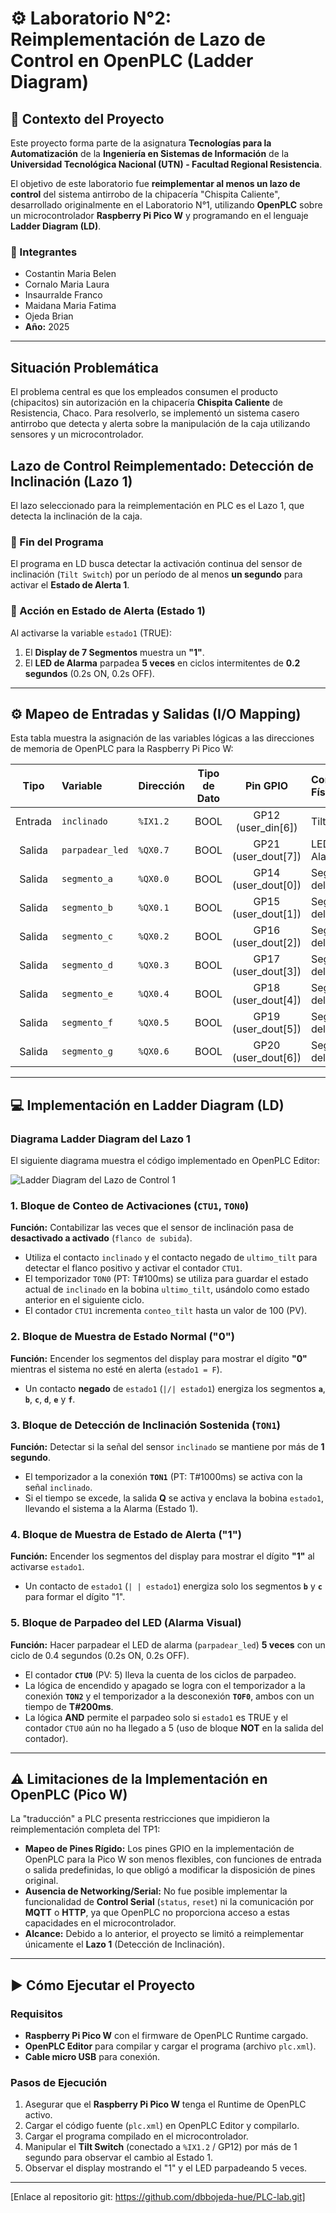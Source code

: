 # ⚙️ Laboratorio N°2: Reimplementación de Lazo de Control en OpenPLC (Ladder Diagram)

## 📌 Contexto del Proyecto

Este proyecto forma parte de la asignatura **Tecnologías para la Automatización** de la **Ingeniería en Sistemas de Información** de la **Universidad Tecnológica Nacional (UTN) - Facultad Regional Resistencia**.

El objetivo de este laboratorio fue **reimplementar al menos un lazo de control** del sistema antirrobo de la chipacería "Chispita Caliente", desarrollado originalmente en el Laboratorio N°1, utilizando **OpenPLC** sobre un microcontrolador **Raspberry Pi Pico W** y programando en el lenguaje **Ladder Diagram (LD)**.

### 👥 Integrantes
* Costantin Maria Belen
* Cornalo Maria Laura
* Insaurralde Franco
* Maidana Maria Fatima
* Ojeda Brian
* **Año:** 2025

***

## Situación Problemática

El problema central es que los empleados consumen el producto (chipacitos) sin autorización en la chipacería **Chispita Caliente** de Resistencia, Chaco. Para resolverlo, se implementó un sistema casero antirrobo que detecta y alerta sobre la manipulación de la caja utilizando sensores y un microcontrolador.

## Lazo de Control Reimplementado: Detección de Inclinación (Lazo 1)

El lazo seleccionado para la reimplementación en PLC es el Lazo 1, que detecta la inclinación de la caja.

### 📝 Fin del Programa

El programa en LD busca detectar la activación continua del sensor de inclinación (`Tilt Switch`) por un período de al menos **un segundo** para activar el **Estado de Alerta 1**.

### 🚨 Acción en Estado de Alerta (Estado 1)

Al activarse la variable `estado1` (TRUE):
1.  El **Display de 7 Segmentos** muestra un **"1"**.
2.  El **LED de Alarma** parpadea **5 veces** en ciclos intermitentes de **0.2 segundos** (0.2s ON, 0.2s OFF).

***

## ⚙️ Mapeo de Entradas y Salidas (I/O Mapping)

Esta tabla muestra la asignación de las variables lógicas a las direcciones de memoria de OpenPLC para la Raspberry Pi Pico W:

| Tipo | Variable | Dirección | Tipo de Dato | Pin GPIO | Componente Físico |
|:---:|:---|:---|:---:|:---:|:---|
| Entrada | `inclinado` | `%IX1.2` | BOOL | GP12 (user\_din[6]) | Tilt Switch |
| Salida | `parpadear_led` | `%QX0.7` | BOOL | GP21 (user\_dout[7]) | LED de Alarma |
| Salida | `segmento_a` | `%QX0.0` | BOOL | GP14 (user\_dout[0]) | Segmento A del Display |
| Salida | `segmento_b` | `%QX0.1` | BOOL | GP15 (user\_dout[1]) | Segmento B del Display |
| Salida | `segmento_c` | `%QX0.2` | BOOL | GP16 (user\_dout[2]) | Segmento C del Display |
| Salida | `segmento_d` | `%QX0.3` | BOOL | GP17 (user\_dout[3]) | Segmento D del Display |
| Salida | `segmento_e` | `%QX0.4` | BOOL | GP18 (user\_dout[4]) | Segmento E del Display |
| Salida | `segmento_f` | `%QX0.5` | BOOL | GP19 (user\_dout[5]) | Segmento F del Display |
| Salida | `segmento_g` | `%QX0.6` | BOOL | GP20 (user\_dout[6]) | Segmento G del Display |

***

## 💻 Implementación en Ladder Diagram (LD)

### Diagrama Ladder Diagram del Lazo 1

El siguiente diagrama muestra el código implementado en OpenPLC Editor:

![Ladder Diagram del Lazo de Control 1](LD.png)

### 1. Bloque de Conteo de Activaciones (`CTU1`, `TON0`)

**Función:** Contabilizar las veces que el sensor de inclinación pasa de **desactivado a activado** (`flanco de subida`).
* Utiliza el contacto `inclinado` y el contacto negado de `ultimo_tilt` para detectar el flanco positivo y activar el contador `CTU1`.
* El temporizador `TON0` (PT: T#100ms) se utiliza para guardar el estado actual de `inclinado` en la bobina `ultimo_tilt`, usándolo como estado anterior en el siguiente ciclo.
* El contador `CTU1` incrementa `conteo_tilt` hasta un valor de 100 (PV).

### 2. Bloque de Muestra de Estado Normal ("0")

**Función:** Encender los segmentos del display para mostrar el dígito **"0"** mientras el sistema no esté en alerta (`estado1 = F`).
* Un contacto **negado** de `estado1` (`|/| estado1`) energiza los segmentos **`a`**, **`b`**, **`c`**, **`d`**, **`e`** y **`f`**.

### 3. Bloque de Detección de Inclinación Sostenida (`TON1`)

**Función:** Detectar si la señal del sensor `inclinado` se mantiene por más de **1 segundo**.
* El temporizador a la conexión **`TON1`** (PT: T#1000ms) se activa con la señal `inclinado`.
* Si el tiempo se excede, la salida **Q** se activa y enclava la bobina `estado1`, llevando el sistema a la Alarma (Estado 1).

### 4. Bloque de Muestra de Estado de Alerta ("1")

**Función:** Encender los segmentos del display para mostrar el dígito **"1"** al activarse `estado1`.
* Un contacto de `estado1` (`| | estado1`) energiza solo los segmentos **`b`** y **`c`** para formar el dígito "1".

### 5. Bloque de Parpadeo del LED (Alarma Visual)

**Función:** Hacer parpadear el LED de alarma (`parpadear_led`) **5 veces** con un ciclo de 0.4 segundos (0.2s ON, 0.2s OFF).
* El contador **`CTU0`** (PV: 5) lleva la cuenta de los ciclos de parpadeo.
* La lógica de encendido y apagado se logra con el temporizador a la conexión **`TON2`** y el temporizador a la desconexión **`TOF0`**, ambos con un tiempo de **T#200ms**.
* La lógica **AND** permite el parpadeo solo si `estado1` es TRUE y el contador `CTU0` aún no ha llegado a 5 (uso de bloque **NOT** en la salida del contador).

***

## ⚠️ Limitaciones de la Implementación en OpenPLC (Pico W)

La "traducción" a PLC presenta restricciones que impidieron la reimplementación completa del TP1:

* **Mapeo de Pines Rígido:** Los pines GPIO en la implementación de OpenPLC para la Pico W son menos flexibles, con funciones de entrada o salida predefinidas, lo que obligó a modificar la disposición de pines original.
* **Ausencia de Networking/Serial:** No fue posible implementar la funcionalidad de **Control Serial** (`status`, `reset`) ni la comunicación por **MQTT** o **HTTP**, ya que OpenPLC no proporciona acceso a estas capacidades en el microcontrolador.
* **Alcance:** Debido a lo anterior, el proyecto se limitó a reimplementar únicamente el **Lazo 1** (Detección de Inclinación).

***

## ▶️ Cómo Ejecutar el Proyecto

### Requisitos
- **Raspberry Pi Pico W** con el firmware de OpenPLC Runtime cargado.
- **OpenPLC Editor** para compilar y cargar el programa (archivo `plc.xml`).
- **Cable micro USB** para conexión.

### Pasos de Ejecución
1.  Asegurar que el **Raspberry Pi Pico W** tenga el Runtime de OpenPLC activo.
2.  Cargar el código fuente (`plc.xml`) en OpenPLC Editor y compilarlo.
3.  Cargar el programa compilado en el microcontrolador.
4.  Manipular el **Tilt Switch** (conectado a `%IX1.2` / GP12) por más de 1 segundo para observar el cambio al Estado 1.
5.  Observar el display mostrando el "1" y el LED parpadeando 5 veces.

***
[Enlace al repositorio git: https://github.com/dbbojeda-hue/PLC-lab.git]
